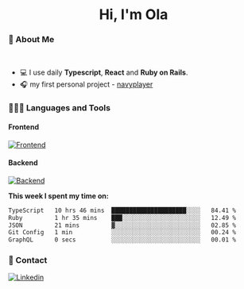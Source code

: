 <h1 align="center">Hi, I'm Ola</h1>

### 💅 About Me

<br/>

- 💻 I use daily **Typescript**, **React** and **Ruby on Rails**.
- 🎧 my first personal project - [navyplayer](https://navyplayer.netlify.app/)

### 👩🏻‍💻 Languages and Tools

#### Frontend

[![Frontend](https://skillicons.dev/icons?i=react,nextjs,ts,js,html,css,scss,tailwind)](https://skillicons.dev)

#### Backend
[![Backend](https://skillicons.dev/icons?i=nodejs,express,nestjs,rails,graphql)](https://skillicons.dev)

**This week I spent my time on:**

<!--START_SECTION:waka-->

```txt
TypeScript   10 hrs 46 mins  █████████████████████░░░░   84.41 %
Ruby         1 hr 35 mins    ███░░░░░░░░░░░░░░░░░░░░░░   12.49 %
JSON         21 mins         ▓░░░░░░░░░░░░░░░░░░░░░░░░   02.85 %
Git Config   1 min           ░░░░░░░░░░░░░░░░░░░░░░░░░   00.24 %
GraphQL      0 secs          ░░░░░░░░░░░░░░░░░░░░░░░░░   00.01 %
```

<!--END_SECTION:waka-->

### 📨 Contact
  
[![Linkedin](https://skillicons.dev/icons?i=linkedin)](https://linkedin.com/in/aleksandra-kamińska)
